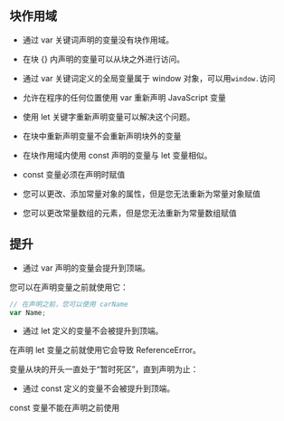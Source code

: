 ## 块作用域

- 通过 var 关键词声明的变量没有块作用域。

- 在块 {} 内声明的变量可以从块之外进行访问。

- 通过 var 关键词定义的全局变量属于 window 对象，可以用`window.`访问

- 允许在程序的任何位置使用 var 重新声明 JavaScript 变量

- 使用 let 关键字重新声明变量可以解决这个问题。

- 在块中重新声明变量不会重新声明块外的变量

- 在块作用域内使用 const 声明的变量与 let 变量相似。

- const 变量必须在声明时赋值

- 您可以更改、添加常量对象的属性，但是您无法重新为常量对象赋值

- 您可以更改常量数组的元素，但是您无法重新为常量数组赋值

## 提升

- 通过 var 声明的变量会提升到顶端。

您可以在声明变量之前就使用它：

```js
// 在声明之前，您可以使用 carName
var Name;
```

- 通过 let 定义的变量不会被提升到顶端。

在声明 let 变量之前就使用它会导致 ReferenceError。

变量从块的开头一直处于“暂时死区”，直到声明为止：

- 通过 const 定义的变量不会被提升到顶端。

const 变量不能在声明之前使用
